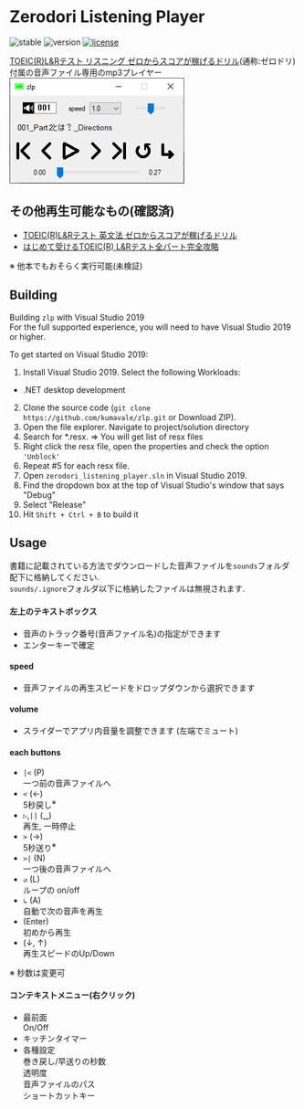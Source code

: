 # Zerodori Listening Player
![stable](https://img.shields.io/badge/build-passing-success.svg)
![version](https://img.shields.io/badge/version-0.0.6-success.svg)
[![license](https://img.shields.io/badge/license-MIT-blue.svg?style=flat)](LICENSE)

[TOEIC(R)L&Rテスト リスニング ゼロからスコアが稼げるドリル](https://ec.alc.co.jp/book/7019027/)(通称:ゼロドリ) 付属の音声ファイル専用のmp3プレイヤー  
![ss](https://github.com/kumavale/zlp/blob/master/resources/ss.png)  

## その他再生可能なもの(確認済)
* [TOEIC(R)L&Rテスト 英文法 ゼロからスコアが稼げるドリル](https://ec.alc.co.jp/book/7017060/)  
* [はじめて受けるTOEIC(R) L&Rテスト全パート完全攻略](https://ec.alc.co.jp/book/7018001/)  

※ 他本でもおそらく実行可能(未検証)

## Building
Building `zlp` with Visual Studio 2019  
For the full supported experience, you will need to have Visual Studio 2019 or higher.

To get started on Visual Studio 2019:

1. Install Visual Studio 2019. Select the following Workloads:  
* .NET desktop development  
2. Clone the source code (`git clone https://github.com/kumavale/zlp.git` or Download ZIP).  
3. Open the file explorer. Navigate to project/solution directory  
4. Search for *.resx. => You will get list of resx files  
5. Right click the resx file, open the properties and check the option `'Unblock'`  
6. Repeat #5 for each resx file.  
7. Open `zerodori_listening_player.sln` in Visual Studio 2019.  
8. Find the dropdown box at the top of Visual Studio's window that says "Debug"  
9. Select "Release"  
10. Hit `Shift + Ctrl + B` to build it  

## Usage
書籍に記載されている方法でダウンロードした音声ファイルを`sounds`フォルダ配下に格納してください.  
`sounds/.ignore`フォルダ以下に格納したファイルは無視されます.  
#### 左上のテキストボックス
* 音声のトラック番号(音声ファイル名)の指定ができます  
* エンターキーで確定

#### speed
* 音声ファイルの再生スピードをドロップダウンから選択できます

#### volume
* スライダーでアプリ内音量を調整できます (左端でミュート)

#### each buttons
* `|<` (P)  
一つ前の音声ファイルへ
* `<` (←)  
5秒戻し<sup>※</sup>
* `▷`,`||` (␣)  
再生, 一時停止
* `>` (→)  
5秒送り<sup>※</sup>
* `>|` (N)  
一つ後の音声ファイルへ
* `↺` (L)  
ループの on/off
* `↳` (A)  
自動で次の音声を再生
* (Enter)  
初めから再生
* (↓, ↑)  
再生スピードのUp/Down

※ 秒数は変更可  

#### コンテキストメニュー(右クリック)
* 最前面  
On/Off
* キッチンタイマー  
* 各種設定  
巻き戻し/早送りの秒数  
透明度  
音声ファイルのパス  
ショートカットキー  

